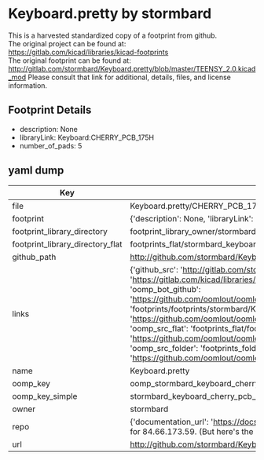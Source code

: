 # Keyboard.pretty by stormbard  
This is a harvested standardized copy of a footprint from github.  
The original project can be found at:  
https://gitlab.com/kicad/libraries/kicad-footprints  
The original footprint can be found at:
http://gitlab.com/stormbard/Keyboard.pretty/blob/master/TEENSY_2.0.kicad_mod
Please consult that link for additional, details, files, and license information.  
## Footprint Details
* description: None  
* libraryLink: Keyboard:CHERRY_PCB_175H  
* number_of_pads: 5  
## yaml dump  
| Key | Value |  
| --- | --- |  
| file | Keyboard.pretty/CHERRY_PCB_175H.kicad_mod |  
| footprint | {'description': None, 'libraryLink': 'Keyboard:CHERRY_PCB_175H', 'number_of_pads': 5} |  
| footprint_library_directory | footprint_library_owner/stormbard_Keyboard.pretty |  
| footprint_library_directory_flat | footprints_flat/stormbard_keyboard_cherry_pcb_175h/working |  
| github_path | http://github.com/stormbard/Keyboard.pretty/blob/master/CHERRY_PCB_175H.kicad_mod |  
| links | {'github_src': 'http://gitlab.com/stormbard/Keyboard.pretty/blob/master/TEENSY_2.0.kicad_mod', 'github_src_repo': 'https://gitlab.com/kicad/libraries/kicad-footprints', 'oomp_bot': 'footprints/stormbard_keyboard_cherry_pcb_175h/working', 'oomp_bot_github': 'https://github.com/oomlout/oomlout_oomp_footprint_bot/tree/main/footprints/stormbard_keyboard_cherry_pcb_175h/working', 'oomp_doc': 'footprints/footprints/stormbard/Keyboard/CHERRY_PCB_175H/working/', 'oomp_doc_github': 'https://github.com/oomlout/oomlout_oomp_footprint_doc/tree/main/footprints/footprints/stormbard/Keyboard/CHERRY_PCB_175H/working', 'oomp_src_flat': 'footprints_flat/footprints_flat/stormbard_keyboard_cherry_pcb_175h/working', 'oomp_src_flat_github': 'https://github.com/oomlout/oomlout_oomp_footprint_src/tree/main/footprints_flat/stormbard_keyboard_cherry_pcb_175h/working', 'oomp_src_folder': 'footprints_folder/footprints_folder/stormbard/Keyboard/CHERRY_PCB_175H/working', 'oomp_src_folder_github': 'https://github.com/oomlout/oomlout_oomp_footprint_src/tree/main/footprints_folder/stormbard/Keyboard/CHERRY_PCB_175H/working'} |  
| name | Keyboard.pretty |  
| oomp_key | oomp_stormbard_keyboard_cherry_pcb_175h |  
| oomp_key_simple | stormbard_keyboard_cherry_pcb_175h |  
| owner | stormbard |  
| repo | {'documentation_url': 'https://docs.github.com/rest/overview/resources-in-the-rest-api#rate-limiting', 'message': "API rate limit exceeded for 84.66.173.59. (But here's the good news: Authenticated requests get a higher rate limit. Check out the documentation for more details.)"} |  
| url | http://github.com/stormbard/Keyboard.pretty |  

